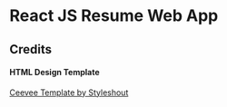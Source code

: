 # React JS Resume Web App 

## Credits

#### HTML Design Template
<a href="https://www.styleshout.com/free-templates/ceevee/">Ceevee Template by Styleshout</a>
